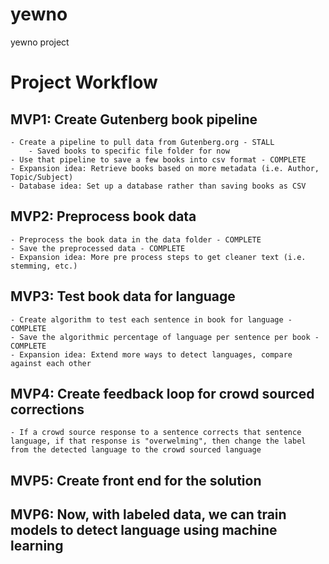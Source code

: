 # yewno
yewno project

# Project Workflow

## MVP1: Create Gutenberg book pipeline
	- Create a pipeline to pull data from Gutenberg.org - STALL
		- Saved books to specific file folder for now
	- Use that pipeline to save a few books into csv format - COMPLETE
	- Expansion idea: Retrieve books based on more metadata (i.e. Author, Topic/Subject)
	- Database idea: Set up a database rather than saving books as CSV

## MVP2: Preprocess book data
	- Preprocess the book data in the data folder - COMPLETE
	- Save the preprocessed data - COMPLETE
	- Expansion idea: More pre process steps to get cleaner text (i.e. stemming, etc.)

## MVP3: Test book data for language
	- Create algorithm to test each sentence in book for language - COMPLETE
	- Save the algorithmic percentage of language per sentence per book - COMPLETE
	- Expansion idea: Extend more ways to detect languages, compare against each other

## MVP4: Create feedback loop for crowd sourced corrections
	- If a crowd source response to a sentence corrects that sentence language, if that response is "overwelming", then change the label from the detected language to the crowd sourced language

## MVP5: Create front end for the solution
## MVP6: Now, with labeled data, we can train models to detect language using machine learning
